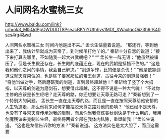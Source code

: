 # 人间网名水蜜桃三女

http://www.baidu.com/link?url=ok3_Ml5QdPpOWDUDT8PseJcBKYiYUthhvs1MDf_XWaxIqoOiiz3h9rK40scs4rg4&wd

人间网名水蜜桃三女
时间内他是出不来。”
    孟长生估量着说道。
    “那还行，等到他出来了，我估计早就成为天帝了，到时候吊打他丫的。”
    秦斩十分自恋的说道：“接下来打算去哪里，不如随我一起大兴武朝吧？”
    “”
    孟长生一阵无语：“他虽然被镇压了，但是长生殿还存在，长生殿的底蕴还在，现在的武朝是抵挡不住的。”
    “这是我和他们之间的事情，我会自己解决。”
    “剑道争锋，比的便是杀伐！”
    “他是依靠剑道成就天尊果位的，也是除了姜家那位的帝王剑道，古往今来的剑道最强者！”
    “将他当做对手，然后磨砺我的剑道，直到最终超越他！”
    秦斩给了竖了个大拇指，以天尊的剑道为磨剑石，想要借此超越，这不得不说是一种大气魄！
    “不过你主修的应该是长生经吧？走天尊的路，你还想要让天尊无路可走？”秦斩想到了一个特别大的问题。
    孟长生一直在走天尊的路，而且是一直在按照天尊给他安排的人生轨迹走，那么他将来如何才能摆脱天尊之路对他的影响？
    “他已经不是天尊，也没有了寻常天尊传承对我的限制，而且你当我修炼春秋剑诀是干什么用的，我用剑魔残诀来克制长生经，最终将两者全部在我体内祛除，重塑新我！”孟长生说道。
    “这也是龙信告诉你的方法？”秦斩说道。
    这方法实在是太大胆了，而且这需要
